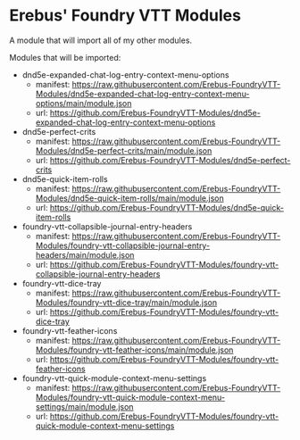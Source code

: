 # Erebus' Foundry VTT Modules

A module that will import all of my other modules.

Modules that will be imported:

- dnd5e-expanded-chat-log-entry-context-menu-options
  - manifest: https://raw.githubusercontent.com/Erebus-FoundryVTT-Modules/dnd5e-expanded-chat-log-entry-context-menu-options/main/module.json
  - url: https://github.com/Erebus-FoundryVTT-Modules/dnd5e-expanded-chat-log-entry-context-menu-options
- dnd5e-perfect-crits
  - manifest: https://raw.githubusercontent.com/Erebus-FoundryVTT-Modules/dnd5e-perfect-crits/main/module.json
  - url: https://github.com/Erebus-FoundryVTT-Modules/dnd5e-perfect-crits
- dnd5e-quick-item-rolls
  - manifest: https://raw.githubusercontent.com/Erebus-FoundryVTT-Modules/dnd5e-quick-item-rolls/main/module.json
  - url: https://github.com/Erebus-FoundryVTT-Modules/dnd5e-quick-item-rolls
- foundry-vtt-collapsible-journal-entry-headers
  - manifest: https://raw.githubusercontent.com/Erebus-FoundryVTT-Modules/foundry-vtt-collapsible-journal-entry-headers/main/module.json
  - url: https://github.com/Erebus-FoundryVTT-Modules/foundry-vtt-collapsible-journal-entry-headers
- foundry-vtt-dice-tray
  - manifest: https://raw.githubusercontent.com/Erebus-FoundryVTT-Modules/foundry-vtt-dice-tray/main/module.json
  - url: https://github.com/Erebus-FoundryVTT-Modules/foundry-vtt-dice-tray
- foundry-vtt-feather-icons
  - manifest: https://raw.githubusercontent.com/Erebus-FoundryVTT-Modules/foundry-vtt-feather-icons/main/module.json
  - url: https://github.com/Erebus-FoundryVTT-Modules/foundry-vtt-feather-icons
- foundry-vtt-quick-module-context-menu-settings
  - manifest: https://raw.githubusercontent.com/Erebus-FoundryVTT-Modules/foundry-vtt-quick-module-context-menu-settings/main/module.json
  - url: https://github.com/Erebus-FoundryVTT-Modules/foundry-vtt-quick-module-context-menu-settings
